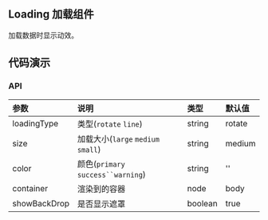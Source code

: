 ## Loading 加载组件

加载数据时显示动效。

## 代码演示

### API

|参数|说明|类型|默认值|
|:---|:----|:----|:------|
|loadingType|类型(`rotate` `line`)|string|rotate|
|size|加载大小(`large` `medium` `small`)|string|medium|
|color|颜色(`primary` `success``warning`)|string|''|
|container|渲染到的容器|node|body|
|showBackDrop|是否显示遮罩|boolean|true|
